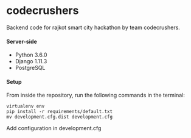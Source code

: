 # codecrushers
Backend code for rajkot smart city hackathon by team codecrushers.

#### Server-side

* Python 3.6.0
* Django 1.11.3
* PostgreSQL

#### Setup

From inside the repository, run the following commands in the terminal:
 ```
 virtualenv env
 pip install -r requirements/default.txt
 mv development.cfg.dist development.cfg
 ```

 Add configuration in development.cfg
